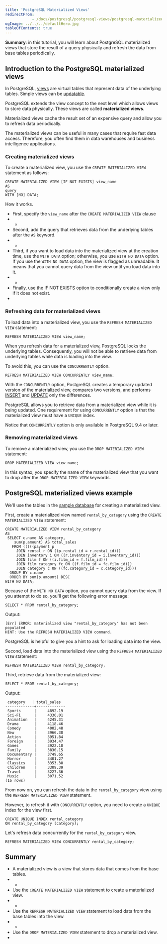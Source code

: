 ```yaml
---
title: 'PostgreSQL Materialized Views'
redirectFrom: 
            - /docs/postgresql/postgresql-views/postgresql-materialized-views/
ogImage: ../../../defaultHero.jpg
tableOfContents: true
---
```


**Summary**: in this tutorial, you will learn about PostgreSQL materialized views that store the result of a query physically and refresh the data from base tables periodically.



## Introduction to the PostgreSQL materialized views



In PostgreSQL, [views](https://www.postgresqltutorial.com/postgresql-views/) are virtual tables that represent data of the underlying tables. Simple views can be [updatable](https://www.postgresqltutorial.com/postgresql-views/postgresql-updatable-views/).



PostgreSQL extends the view concept to the next level which allows views to store data physically. These views are called **materialized views**.



Materialized views cache the result set of an expensive query and allow you to refresh data periodically.



The materialized views can be useful in many cases that require fast data access. Therefore, you often find them in data warehouses and business intelligence applications.



### Creating materialized views



To create a materialized view, you use the `CREATE MATERIALIZED VIEW` statement as follows:



```
CREATE MATERIALIZED VIEW [IF NOT EXISTS] view_name
AS
query
WITH [NO] DATA;
```



How it works.



- First, specify the `view_name` after the `CREATE MATERIALIZED VIEW` clause
- -
- Second, add the query that retrieves data from the underlying tables after the `AS` keyword.
- -
- Third, if you want to load data into the materialized view at the creation time, use the `WITH DATA` option; otherwise, you use `WITH NO DATA` option. If you use the `WITH NO DATA` option, the view is flagged as unreadable. It means that you cannot query data from the view until you load data into it.
- -
- Finally, use the IF NOT EXISTS option to conditionally create a view only if it does not exist.
- 


### Refreshing data for materialized views



To load data into a materialized view, you use the `REFRESH MATERIALIZED VIEW` statement:



```
REFRESH MATERIALIZED VIEW view_name;
```



When you refresh data for a materialized view, PostgreSQL locks the underlying tables. Consequently, you will not be able to retrieve data from underlying tables while data is loading into the view.



To avoid this, you can use the `CONCURRENTLY` option.



```
REFRESH MATERIALIZED VIEW CONCURRENTLY view_name;
```



With the `CONCURRENTLY` option, PostgreSQL creates a temporary updated version of the materialized view, compares two versions, and performs [INSERT](/docs/postgresql/postgresql-insert/) and [UPDATE](https://www.postgresqltutorial.com/postgresql-tutorial/postgresql-update) only the differences.



PostgreSQL allows you to retrieve data from a materialized view while it is being updated. One requirement for using `CONCURRENTLY` option is that the materialized view must have a `UNIQUE` index.



Notice that `CONCURRENTLY` option is only available in PostgreSQL 9.4 or later.



### Removing materialized views



To remove a materialized view, you use the `DROP MATERIALIZED VIEW` statement:



```
DROP MATERIALIZED VIEW view_name;
```



In this syntax, you specify the name of the materialized view that you want to drop after the `DROP MATERIALIZED VIEW` keywords.



## PostgreSQL materialized views example



We'll use the tables in the [sample database](https://www.postgresqltutorial.com/postgresql-getting-started/postgresql-sample-database/) for creating a materialized view.



First, create a materialized view named `rental_by_category` using the `CREATE MATERIALIZED VIEW` statement:



```
CREATE MATERIALIZED VIEW rental_by_category
AS
 SELECT c.name AS category,
    sum(p.amount) AS total_sales
   FROM (((((payment p
     JOIN rental r ON ((p.rental_id = r.rental_id)))
     JOIN inventory i ON ((r.inventory_id = i.inventory_id)))
     JOIN film f ON ((i.film_id = f.film_id)))
     JOIN film_category fc ON ((f.film_id = fc.film_id)))
     JOIN category c ON ((fc.category_id = c.category_id)))
  GROUP BY c.name
  ORDER BY sum(p.amount) DESC
WITH NO DATA;
```



Because of the `WITH NO DATA` option, you cannot query data from the view. If you attempt to do so, you'll get the following error message:



```
SELECT * FROM rental_by_category;
```



Output:



```
[Err] ERROR: materialized view "rental_by_category" has not been populated
HINT: Use the REFRESH MATERIALIZED VIEW command.
```



PostgreSQL is helpful to give you a hint to ask for loading data into the view.



Second, load data into the materialized view using the `REFRESH MATERIALIZED VIEW` statement:



```
REFRESH MATERIALIZED VIEW rental_by_category;
```



Third, retrieve data from the materialized view:



```
SELECT * FROM rental_by_category;
```



Output:



```
 category   | total_sales
-------------+-------------
 Sports      |     4892.19
 Sci-Fi      |     4336.01
 Animation   |     4245.31
 Drama       |     4118.46
 Comedy      |     4002.48
 New         |     3966.38
 Action      |     3951.84
 Foreign     |     3934.47
 Games       |     3922.18
 Family      |     3830.15
 Documentary |     3749.65
 Horror      |     3401.27
 Classics    |     3353.38
 Children    |     3309.39
 Travel      |     3227.36
 Music       |     3071.52
(16 rows)
```



From now on, you can refresh the data in the `rental_by_category` view using the `REFRESH MATERIALIZED VIEW` statement.



However, to refresh it with `CONCURRENTLY` option, you need to create a `UNIQUE` index for the view first.



```
CREATE UNIQUE INDEX rental_category
ON rental_by_category (category);
```



Let's refresh data concurrently for the `rental_by_category` view.



```
REFRESH MATERIALIZED VIEW CONCURRENTLY rental_by_category;
```



## Summary



- A materialized view is a view that stores data that comes from the base tables.
- -
- Use the `CREATE MATERIALIZED VIEW` statement to create a materialized view.
- -
- Use the `REFRESH MATERIALIZED VIEW` statement to load data from the base tables into the view.
- -
- Use the `DROP MATERIALIZED VIEW` statement to drop a materialized view.
- 

